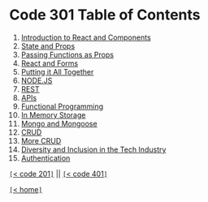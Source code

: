 # Code 301 Table of Contents

1. [Introduction to React and Components](301-class-01.md)
2. [State and Props](301-class-02.md)
3. [Passing Functions as Props](301-class-03.md)
4. [React and Forms](301-class-04.md)
5. [Putting it All Together](301-class-05.md)
6. [NODE.JS](301-class-06.md)
7. [REST](301-class-07.md)
8. [APIs](301-class-08.md)
9. [Functional Programming](301-class-09.md)
10. [In Memory Storage](301-class-10.md)
11. [Mongo and Mongoose](301-class-11.md)
12. [CRUD](301-class-12.md)
13. [More CRUD](301-class-13.md)
14. [Diversity and Inclusion in the Tech Industry](301-class-14.md)
15. [Authentication](301-class-15.md)

[`[`< code 201`]`](code201.md) || [`[`< code 401`]`](code401.md)

[`[`< home`]`](README.md)
